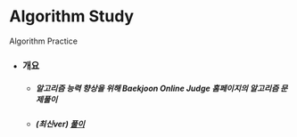 # Algorithm Study
Algorithm Practice


- ### 개요
  - ##### 알고리즘 능력 향상을 위해 Baekjoon Online Judge 홈페이지의 알고리즘 문제풀이
  - ##### (최신ver) [풀이](백준/)
#





